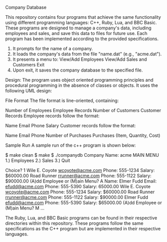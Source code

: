 Company Database

This repository contains four programs that achieve the same functionality using different programming languages: C++, Ruby, Lua, and BBC Basic. These programs are designed to manage a company's data, including employees and sales, and save this data to files for future use. Each program has been implemented according to the provided specifications.

1. It prompts for the name of a company.
2. It loads the company's data from the file "name.dat" (e.g., "acme.dat").
3. It presents a menu to:
	View/Add Employees
	View/Add Sales and Customers
	Exit
4. Upon exit, it saves the company database to the specified file.

Design:
The program uses object oriented programming principles and procedural programming in the absence of classes or objects. It uses the following UML design:


File Format
The file format is line-oriented, containing:

Number of Employees
Employee Records
Number of Customers
Customer Records
Employee records follow the format:

Name
Email
Phone
Salary
Customer records follow the format:

Name
Email
Phone
Number of Purchases
Purchases (Item, Quantity, Cost)

Sample Run
A sample run of the c++ program is shown below:

$ make clean
$ make
$ ./companydb
Company Name: acme
    MAIN MENU
1.) Employees
2.) Sales
3.) Quit

Choice? 1
Wile E. Coyote <wcoyote@acme.com>  Phone: 555-1234 Salary: $60000.00
Road Runner <rrunner@acme.com>  Phone: 555-1122 Salary: $90000.00
(A)dd Employee or (M)ain Menu? A
Name: Elmer Fudd
Email: efudd@acme.com
Phone: 555-5390
Salary: 65000.00
Wile E. Coyote <wcoyote@acme.com>  Phone: 555-1234 Salary: $60000.00
Road Runner <rrunner@acme.com>  Phone: 555-1122 Salary: $90000.00
Elmer Fudd <efudd@acme.com>  Phone: 555-5390 Salary: $65000.00
(A)dd Employee or (M)ain Menu? M
...


The Ruby, Lua, and BBC Basic programs can be found in their respective directories within this repository. These programs follow the same specifications as the C++ program but are implemented in their respective languages.
